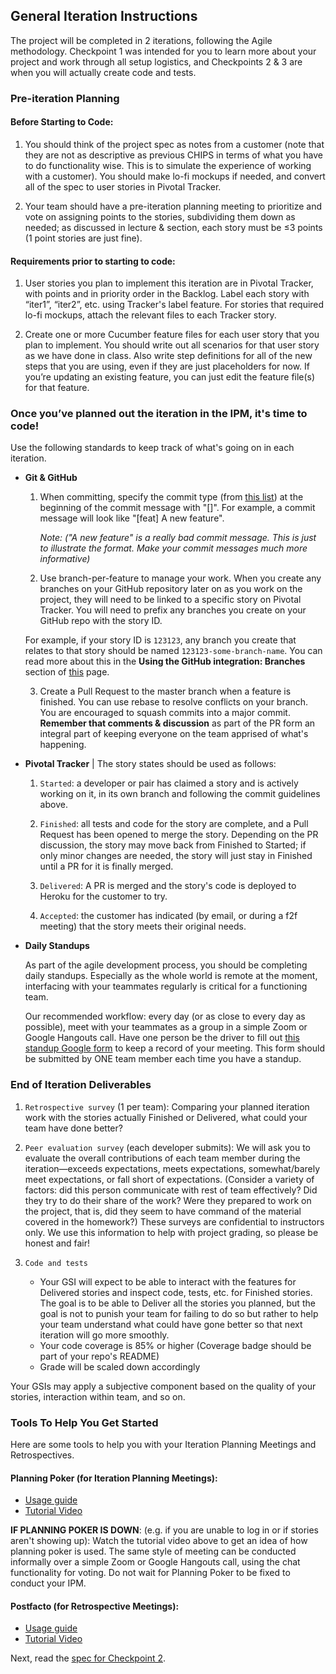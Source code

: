 ## General Iteration Instructions

The project will be completed in 2 iterations, following the Agile methodology. Checkpoint 1 was intended for you to learn more about your project and work through all setup logistics, and Checkpoints 2 & 3 are when you will actually create code and tests.

###  Pre-iteration Planning

#### Before Starting to Code:

1. You should think of the project spec as notes from a customer (note that they are not as descriptive as previous CHIPS in terms of what you have to do functionality wise. This is to simulate the experience of working with a customer). You should make lo-fi mockups if needed, and convert all of the spec to user stories in Pivotal Tracker.

2. Your team should have a pre-iteration planning meeting to prioritize and vote on assigning points to the stories, subdividing them down as needed;  as discussed in lecture & section, each story must be ≤3 points (1 point stories are just fine).

#### Requirements prior to starting to code:

1. User stories you plan to implement this iteration are in Pivotal Tracker, with points and in priority order in the Backlog.  Label each story with “iter1”, “iter2”, etc. using Tracker's label feature. For stories that required lo-fi mockups, attach the relevant files to each Tracker story.

2. Create one or more Cucumber feature files for each user story that you plan to implement. You should write out all scenarios for that user story as we have done in class. Also write step definitions for all of the new steps that you are using, even if they are just placeholders for now. If you’re updating an existing feature, you can just edit the feature file(s) for that feature.

### Once you’ve planned out the iteration in the IPM, it's time to code!

Use the following standards to keep track of what's going on in each iteration.

* **Git & GitHub**

    1. When committing, specify the commit type (from [this list](https://github.com/commitizen/conventional-commit-types/blob/master/index.json)) at the beginning of the commit message with "[]". For example, a commit message will look like "[feat] A new feature".

        *Note: ("A new feature" is a really bad commit message. This is just to illustrate the format. Make your commit messages much more informative)*

    2. Use branch-per-feature to manage your work. When you create any branches on your GitHub repository later on as you work on the project, they will need to be linked to a specific story on Pivotal Tracker. You will need to prefix any branches you create on your GitHub repo with the story ID.

    For example, if your story ID is `123123`, any branch you create that relates to that story should be named `123123-some-branch-name`. You can read more about this in the **Using the GitHub integration: Branches** section of [this](https://www.pivotaltracker.com/help/articles/github_integration/) page.

    3. Create a Pull Request to the master branch when a feature is finished. You can use rebase to resolve conflicts on your branch. You are encouraged to squash commits into a major commit. **Remember that comments & discussion** as part of the PR form an integral part of keeping everyone on the team apprised of what's happening.

* **Pivotal Tracker** | The story states should be used as follows:

    1. `Started`: a developer or pair has claimed a story and is actively working on it, in its own branch and following the commit guidelines above.

    2. `Finished`: all tests and code for the story are complete, and a Pull Request has been opened to merge the story. Depending on the PR discussion, the story may move back from Finished to Started; if only minor changes are needed, the story will just stay in Finished until a PR for it is finally merged.

    3. `Delivered`: A PR is merged and the story's code is deployed to Heroku for the customer to try.

    4. `Accepted`: the customer has indicated (by email, or during a f2f meeting) that the story meets their original needs.

* **Daily Standups**

    As part of the agile development process, you should be completing daily standups. Especially as the whole world is remote at the moment, interfacing with your teammates regularly is critical for a functioning team.

    Our recommended workflow: every day (or as close to every day as possible), meet with your teammates as a group in a simple Zoom or Google Hangouts call. Have one person be the driver to fill out [this standup Google form](https://forms.gle/iYuk9csjkcJGaXhX7) to keep a record of your meeting. This form should be submitted by ONE team member each time you have a standup.


### End of Iteration Deliverables

1. `Retrospective survey` (1 per team): Comparing your planned iteration work with the stories actually Finished or Delivered, what could your team have done better?

2. `Peer evaluation survey` (each developer submits): We will ask you to evaluate the overall contributions of each team member during the iteration—exceeds expectations, meets expectations, somewhat/barely meet expectations, or fall short of expectations. (Consider a variety of factors: did this person communicate with rest of team effectively?  Did they try to do their share of the work? Were they prepared to work on the project, that is, did they seem to have command of the material covered in the homework?) These surveys are confidential to instructors only. We use this information to help with project grading, so please be honest and fair!

3. `Code and tests`

    * Your GSI will expect to be able to interact with the features for Delivered stories and inspect code, tests, etc. for Finished stories. The goal is to be able to Deliver all the stories you planned, but the goal is not to punish your team for failing to do so but rather to help your team understand what could have gone better so that next iteration will go more smoothly.
    * Your code coverage is 85% or higher (Coverage badge should be part of your repo's README)
    * Grade will be scaled down accordingly

Your GSIs may apply a subjective component based on the quality of your stories, interaction within team, and so on.


### Tools To Help You Get Started

Here are some tools to help you with your Iteration Planning Meetings and Retrospectives.

#### Planning Poker (for Iteration Planning Meetings):
* [Usage guide](https://drive.google.com/drive/folders/18FCUo2wOI0hKJuPh7BuGyenZuFSPtK8A)
* [Tutorial Video](https://drive.google.com/drive/folders/18FCUo2wOI0hKJuPh7BuGyenZuFSPtK8A)

**IF PLANNING POKER IS DOWN**: (e.g. if you are unable to log in or if stories aren't showing up): Watch the tutorial video above to get an idea of how planning poker is used. The same style of meeting can be conducted informally over a simple Zoom or Google Hangouts call, using the chat functionality for voting. Do not wait for Planning Poker to be fixed to conduct your IPM.

#### Postfacto (for Retrospective Meetings):
* [Usage guide](https://drive.google.com/drive/folders/18FCUo2wOI0hKJuPh7BuGyenZuFSPtK8A)
* [Tutorial Video](https://drive.google.com/drive/folders/18FCUo2wOI0hKJuPh7BuGyenZuFSPtK8A)

Next, read the [spec for Checkpoint 2](./checkpoint-2.md). 
